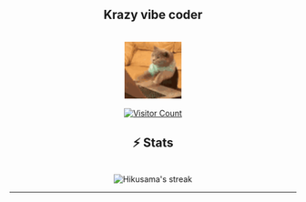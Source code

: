 <h2 align="center">
Krazy vibe coder 
</h2>

</br>
  <div align="center">
 
<img align="center" src="cat-typing.gif" width="100" />
  </div>
</br>
  
  <div align="center">
    <a href="https://hits.sh/github.com/hikusama/hikusama/" target="_blank">
      <img 
        src="https://hits.sh/github.com/hikusama/hikusama.svg?style=flat-square&label=Visitors&color=00cc88&labelColor=222222" 
        alt="Visitor Count" />
    </a>
  </div>

<div align=center>

  <h2>⚡️ Stats </h2>
  </div>

<br>

<div align="center">
<img width=390 src="[https://streak-stats.demolab.com/?user=Hikusama&theme=transparent&count_private=true&border_radius=10&locale=en](https://github-readme-streak-stats.herokuapp.com/?user=Hikusama)" alt="Hikusama's streak" />
</div>


<hr>


